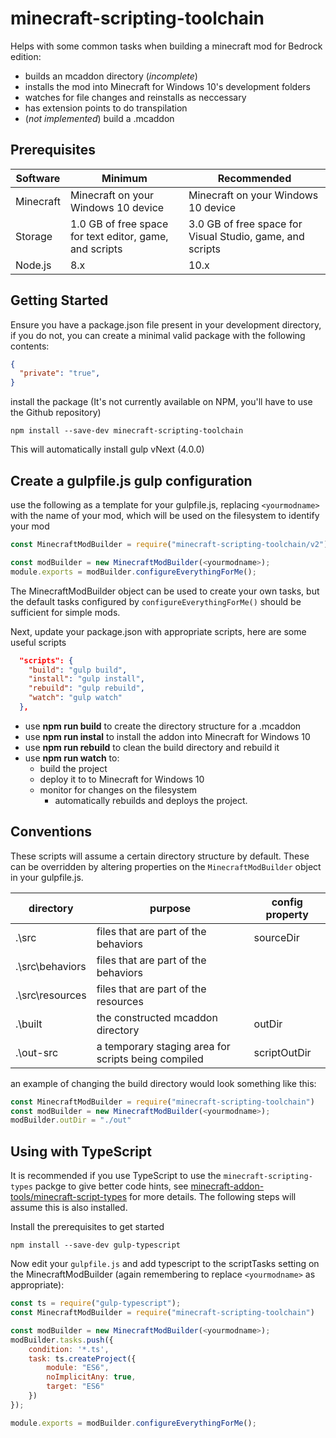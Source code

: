 # minecraft-scripting-toolchain

Helps with some common tasks when building a minecraft mod for Bedrock edition:
* builds an mcaddon directory (*incomplete*)
* installs the mod into Minecraft for Windows 10's development folders
* watches for file changes and reinstalls as neccessary
* has extension points to do transpilation
* (*not implemented*) build a .mcaddon

## Prerequisites
| Software    | Minimum                                     | Recommended                                               | 
| ----------- | ------------------------------------------- | --------------------------------------------------------- | 
| Minecraft   | Minecraft on your Windows 10 device         | Minecraft on your Windows 10 device                       |
| Storage     | 1.0 GB of free space for text editor, game, and scripts | 3.0 GB of free space for Visual Studio, game, and scripts |
| Node.js     | 8.x                                         | 10.x                                                      |


## Getting Started
Ensure you have a package.json file present in your development directory, if you do not, you can create a minimal valid package with the following contents:
```json
{
  "private": "true",
}
```

install the package (It's not currently available on NPM, you'll have to use the Github repository)
```
npm install --save-dev minecraft-scripting-toolchain
```

This will automatically install gulp vNext (4.0.0)

## Create a gulpfile.js gulp configuration

use the following as a template for your gulpfile.js, replacing `<yourmodname>` with the name of your mod, which will be used on the filesystem to identify your mod

```javascript
const MinecraftModBuilder = require("minecraft-scripting-toolchain/v2")

const modBuilder = new MinecraftModBuilder(<yourmodname>);
module.exports = modBuilder.configureEverythingForMe();
```

The MinecraftModBuilder object can be used to create your own tasks, but the default tasks configured by `configureEverythingForMe()` should be sufficient for simple mods.

Next, update your package.json with appropriate scripts, here are some useful scripts
```json
  "scripts": {
    "build": "gulp build",
    "install": "gulp install",
    "rebuild": "gulp rebuild",
    "watch": "gulp watch"
  },
```

* use **npm run build** to create the directory structure for a .mcaddon
* use **npm run instal** to install the addon into Minecraft for Windows 10
* use **npm run rebuild** to clean the build directory and rebuild it
* use **npm run watch** to:
    * build the project
    * deploy it to to Minecraft for Windows 10
    * monitor for changes on the filesystem
        * automatically rebuilds and deploys the project.

## Conventions

These scripts will assume a certain directory structure by default. These can be overridden by altering properties on the `MinecraftModBuilder` object in your gulpfile.js.

| directory | purpose | config property |
|-----------|---------|-----------------|
| .\src | files that are part of the behaviors | sourceDir |
| .\src\behaviors | files that are part of the behaviors |  |
| .\src\resources | files that are part of the resources |  |
| .\built | the constructed mcaddon directory | outDir |
| .\out-src | a temporary staging area for scripts being compiled | scriptOutDir |

an example of changing the build directory would look something like this:
```javascript
const MinecraftModBuilder = require("minecraft-scripting-toolchain")
const modBuilder = new MinecraftModBuilder(<yourmodname>);
modBuilder.outDir = "./out"
```

## Using with TypeScript
It is recommended if you use TypeScript to use the `minecraft-scripting-types` packge to give better code hints, see [minecraft-addon-tools/minecraft-script-types](http://github.com/minecraft-addon-tools/minecraft-script-types) for more details. The following steps will assume this is also installed.

Install the prerequisites to get started
```
npm install --save-dev gulp-typescript
```

Now edit your `gulpfile.js` and add typescript to the scriptTasks setting on the MinecraftModBuilder (again remembering to replace `<yourmodname>` as appropriate):

```javascript
const ts = require("gulp-typescript");
const MinecraftModBuilder = require("minecraft-scripting-toolchain")

const modBuilder = new MinecraftModBuilder(<yourmodname>);
modBuilder.tasks.push({
    condition: '*.ts',
    task: ts.createProject({
        module: "ES6",
        noImplicitAny: true,
        target: "ES6"
    })
});

module.exports = modBuilder.configureEverythingForMe();
```
